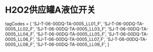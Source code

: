 # H2O2供应罐A液位开关

tagCodes = [
    'SJ-T-06-00DQ-TA-0005_LL01_F',
    'SJ-T-06-00DQ-TA-0005_LL02_F',
    'SJ-T-06-00DQ-TA-0005_LL03_F',
    'SJ-T-06-00DQ-TA-0005_LL04_F',
    'SJ-T-06-00DQ-TA-0005_LL05_F',
    'SJ-T-06-00DQ-TA-0005_LL06_F',
    'SJ-T-06-00DQ-TA-0005_LL07_F',
    'SJ-T-06-00DQ-TA-0005_LL08_F',
    'SJ-T-06-00DQ-TA-0005_LL09_F',
]